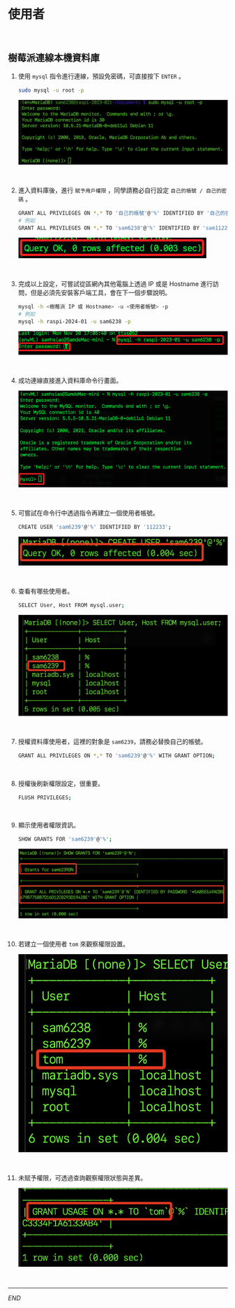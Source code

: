 # 使用者

<br>

## 樹莓派連線本機資料庫

1. 使用 `mysql` 指令進行連線，預設免密碼，可直接按下 `ENTER` 。

   ```bash
   sudo mysql -u root -p
   ```

   ![](images/img_15.png)

<br>

2. 進入資料庫後，進行 `賦予用戶權限` ，同學請務必自行設定 `自己的帳號 / 自己的密碼` 。

   ```bash
   GRANT ALL PRIVILEGES ON *.* TO '自己的帳號'@'%' IDENTIFIED BY '自己的密碼' WITH GRANT OPTION;
   # 例如
   GRANT ALL PRIVILEGES ON *.* TO 'sam6238'@'%' IDENTIFIED BY 'sam112233' WITH GRANT OPTION;
   ```

   ![](images/img_16.png)

<br>

3. 完成以上設定，可嘗試從區網內其他電腦上透過 IP 或是 Hostname 進行訪問，但是必須先安裝客戶端工具，會在下一個步驟說明。

   ```bash
   mysql -h <樹莓派 IP 或 Hostname> -u <使用者帳號> -p
   # 例如
   mysql -h raspi-2024-01 -u sam6238 -p
   ```

   ![](images/img_17.png)

<br>

4. 成功連線直接進入資料庫命令行畫面。

   ![](images/img_18.png)

<br>

5. 可嘗試在命令行中透過指令再建立一個使用者帳號。

   ```bash
   CREATE USER 'sam6239'@'%' IDENTIFIED BY '112233';
   ```

   ![](images/img_19.png)

<br>

6. 查看有哪些使用者。

   ```bash
   SELECT User, Host FROM mysql.user;
   ```

   ![](images/img_20.png)

<br>

7. 授權資料庫使用者，這裡的對象是 `sam6239`，請務必替換自己的帳號。

   ```bash
   GRANT ALL PRIVILEGES ON *.* TO 'sam6239'@'%' WITH GRANT OPTION;
   ```

<br>

8. 授權後刷新權限設定，很重要。

   ```bash
   FLUSH PRIVILEGES;
   ```

<br>

9. 顯示使用者權限資訊。

   ```bash
   SHOW GRANTS FOR 'sam6239'@'%';
   ```

   ![](images/img_21.png)

<br>

10. 若建立一個使用者 `tom` 來觀察權限設置。

    ![](images/img_23.png)

<br>

11. 未賦予權限，可透過查詢觀察權限狀態與差異。

    ![](images/img_22.png)

<br>

___

_END_
